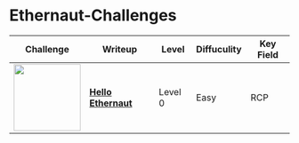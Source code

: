 # Ethernaut-Challenges
| Challenge | Writeup | Level | Diffuculity | Key Field |
| --- | --- | --- | --- | ---|
| <img src="https://github.com/wasny0ps/TIMTAL-CTF-Writeups/blob/main/src/nftmarketplace.png" height="120"> |[**Hello Ethernaut**](https://github.com/wasny0ps/TIMTAL-CTF-Writeups/tree/main/2022/NFT%20Marketplace)|Level 0|Easy|RCP|
